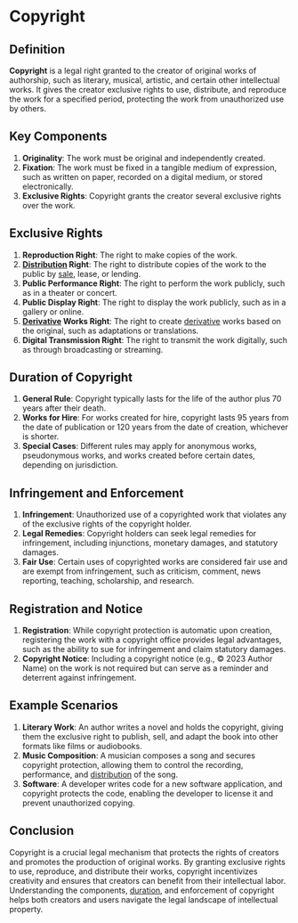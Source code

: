 # Copyright

## Definition
**Copyright** is a legal right granted to the creator of original works of authorship, such as literary, musical, artistic, and certain other intellectual works. It gives the creator exclusive rights to use, distribute, and reproduce the work for a specified period, protecting the work from unauthorized use by others.

## Key Components
1. **Originality**: The work must be original and independently created.
2. **Fixation**: The work must be fixed in a tangible medium of expression, such as written on paper, recorded on a digital medium, or stored electronically.
3. **Exclusive Rights**: Copyright grants the creator several exclusive rights over the work.

## Exclusive Rights
1. **Reproduction Right**: The right to make copies of the work.
2. **[Distribution](../d/distribution.md) Right**: The right to distribute copies of the work to the public by [sale](../s/sale.md), lease, or lending.
3. **Public Performance Right**: The right to perform the work publicly, such as in a theater or concert.
4. **Public Display Right**: The right to display the work publicly, such as in a gallery or online.
5. **[Derivative](../d/derivative.md) Works Right**: The right to create [derivative](../d/derivative.md) works based on the original, such as adaptations or translations.
6. **Digital Transmission Right**: The right to transmit the work digitally, such as through broadcasting or streaming.

## Duration of Copyright
1. **General Rule**: Copyright typically lasts for the life of the author plus 70 years after their death.
2. **Works for Hire**: For works created for hire, copyright lasts 95 years from the date of publication or 120 years from the date of creation, whichever is shorter.
3. **Special Cases**: Different rules may apply for anonymous works, pseudonymous works, and works created before certain dates, depending on jurisdiction.

## Infringement and Enforcement
1. **Infringement**: Unauthorized use of a copyrighted work that violates any of the exclusive rights of the copyright holder.
2. **Legal Remedies**: Copyright holders can seek legal remedies for infringement, including injunctions, monetary damages, and statutory damages.
3. **Fair Use**: Certain uses of copyrighted works are considered fair use and are exempt from infringement, such as criticism, comment, news reporting, teaching, scholarship, and research.

## Registration and Notice
1. **Registration**: While copyright protection is automatic upon creation, registering the work with a copyright office provides legal advantages, such as the ability to sue for infringement and claim statutory damages.
2. **Copyright Notice**: Including a copyright notice (e.g., © 2023 Author Name) on the work is not required but can serve as a reminder and deterrent against infringement.

## Example Scenarios
1. **Literary Work**: An author writes a novel and holds the copyright, giving them the exclusive right to publish, sell, and adapt the book into other formats like films or audiobooks.
2. **Music Composition**: A musician composes a song and secures copyright protection, allowing them to control the recording, performance, and [distribution](../d/distribution.md) of the song.
3. **Software**: A developer writes code for a new software application, and copyright protects the code, enabling the developer to license it and prevent unauthorized copying.

## Conclusion
Copyright is a crucial legal mechanism that protects the rights of creators and promotes the production of original works. By granting exclusive rights to use, reproduce, and distribute their works, copyright incentivizes creativity and ensures that creators can benefit from their intellectual labor. Understanding the components, [duration](../d/duration.md), and enforcement of copyright helps both creators and users navigate the legal landscape of intellectual property.

